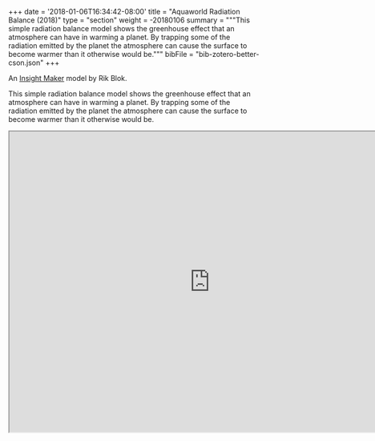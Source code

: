 +++
date = '2018-01-06T16:34:42-08:00'
title = "Aquaworld Radiation Balance (2018)"
type = "section"
weight = -20180106
summary = """This simple radiation balance model shows the greenhouse effect that an atmosphere can have in warming a planet.  By trapping some of the radiation emitted by the planet the atmosphere can cause the surface to become warmer than it otherwise would be."""
bibFile = "bib-zotero-better-cson.json"
+++

An [Insight Maker] model by Rik Blok.

This simple radiation balance model shows the greenhouse effect that an atmosphere can have in warming a planet.  By trapping some of the radiation emitted by the planet the atmosphere can cause the surface to become warmer than it otherwise would be. 

<p align="center"><iframe title="" src="https://insightmaker.com/insight/3HqOIKV2uqUXE20h9hisdP/embed?topBar=0&sideBar=0&zoom=1" style="width:800px; height:600px"></iframe></p>

<!--
## 1 How it works

The simulation approximates a Poisson process for each of the above events.  The best known technique would be the Gillespie algorithm {{< cite "gibsonEfficient2000" >}} but it isn't well suited to NetLogo's strengths.  Instead, time proceeds in steps with multiple events occurring in each timestep.

The step size is adaptive, chosen to achieve a desired error tolerance, compared with the Gillespie algorithm.  When the error tolerance is near zero the likelihood of each event is small and we may expect just a few events to occur per timestep.  Then we're accurately -- but inefficiently -- mimicking the Gillespie algorithm.  As the tolerance increases we have more simultaneous events, lowering accuracy but increasing performance.


## 2 Theory

This simulation incorporates three ideas from Section 2 of {{< cite "brownSocial2009" >}}:
  * (a) A cheat that does not produce exoproducts (public goods),
  * (b) Trojan horse cheats, and 
  * (d) Bacteriocinogen cheat invasion.

Instead of approximating spatial structure with the relatedness factor $r$ in 2(c) "Trojan horse cheat in a spatially structured host" I just explicitly put the bacteria in space -- they diffuse in a two-dimensional continuum with periodic boundaries.

## 3 Numeric model 

Combining (a), (b), and (d) gives the following dynamical equations for the rate of change of the wild ($W$) and cheat ($C$) strain densities:

{{< equation number="1" >}}
\begin{equation}
\begin{array}{rcrccccl}
  \frac{dW}{dt} 
  & = & W ( & \overbrace{1}^{\text{growth}} & \overbrace{- N}^{\text{competition}} & \overbrace{- x}^{\text{costs}} & \overbrace{+ b W / N}^{\text{public good}} & \overbrace{- a C / N}^{\text{toxication}} & \overbrace{- e C / N}^{\text{bacteriocide}} ) \cr
  \frac{dC}{dt} 
  & = & C ( & 1 & - N & - q & + b W / N & - a C / N )
\end{array}
\end{equation}
{{< /equation >}}

where
  * $N = W + C$ is the total bacterial density,
  * $x$ is the cost of producing the public good,
  * $q$ is the direct growth cost of the cheat (if any),
  * $b$ is the benefit of the public good,
  * $a$ is the strength of the antibacterial toxin, and
  * $e$ is the efficacy of the bacteriocinogen.

These two equations combine Eqs. (2.1)-(2.5) from {{< cite "brownSocial2009" >}} -- the effects can be explored separately in the simulation by moving sliders of other parameters to zero.  The numeric dynamics are displayed as faint curves in the "dynamics" and "phase" graphs.  They are included to validate and compare with the agent-based model.

<div id="table-1">
{{% tab title="Table 1" %}}

|  Figure  |  $W(0)$,<br /> initial-W-density  |  $C(0)$,<br /> initial-C-density  |  $x$,<br /> x-wild-cost  |  $q$,<br />q-cheater-cost  |  $b$,<br />b-shared-benefit  |  $a$,<br />a-toxin-production  |  $e$,<br />e-bacteriocinogen  |  well-mixed,<br />$r=0$  |
|:------:|:----:|:------:|:----:|:-----:|:----:|:-----:|:----:|:-----:|
|  4(a)  | 1.1  | 0.001  | 0.1  | 0     | 0.2  | 0     | 0    |  Yes  |
|  4(b)  | 1.1  | 0.001  | 0.1  | 0     | 0.2  | 0     | 0    |  No   |
|  4(c)  | 1.1  | 0.001  | 0.1  | 0.01  | 0.2  | 0.5   | 0    |  Yes  |
|  4(d)  | 1.1  | 0.001  | 0.1  | 0.01  | 0.2  | 0.5   | 0    |  No   |
|  4(e)  | 1.1  | 0.001  | 0.1  | 0.01  | 0.2  | -0.3  | 0    |  Yes  |
|  4(f)  | 1.1  | 0.001  | 0.1  | 0.01  | 0.2  | -0.3  | 0    |  No   |
|  5(a)  | 1.1  | 0.001  | 0.1  | 0.15  | 0.2  | 0     | 0.5  |  Yes  |
|  5(b)  | 1.1  | 0.13   | 0.1  | 0.15  | 0.2  | 0     | 0.5  |  Yes  |
|  5(c)  | 1.1  | 0.001  | 0.1  | 0.05  | 0.2  | 0     | 0.5  |  Yes  |
|  5(d)  | 1.1  | 0.13   | 0.1  | 0.05  | 0.2  | 0     | 0.5  |  Yes  |

Table 1: Parameter values used in the figures of Brown, West, et al. (2009), for comparison.  The well-mixed cases usually agree with my model dynamics, except for stochastic noise due to demographics (eg. extinction of one type).

{{% /tab %}}
</div>


## 4 Agent-based model 

The numeric model can be derived as a non-spatial limiting case of an agent-based model.  In this model we explicitly represent each individual "agent" in the system instead of treating them as identical and just tracking aggregate population densities.  A convenient approach is to borrow [reaction kinetics](https://en.wikipedia.org/wiki/Chemical_kinetics) from physical chemistry to describe allowed interactions in our model.  

To capture the numeric model we require five types/species[^2]:
  * $W$ is a wild-type bacterium,
  * $C$ is a cheat bacterium,
  * $F$ is a parcel of food,
  * $T$ is a parcel of toxin, and
  * $B$ is a parcel of bacteriocinogen.

[^2]: Note the overlapping notation: the symbols for individual agents are re-used to represent the densities of said types.  Hopefully, the context (eg. density in a rate equation) is sufficient to prevent confusion.

We simply allow these agents to interact stochastically at given rates according to the following reactions:

{{< equation number="2" >}}
\begin{equation}
\begin{array}{rclrcll}
  N & \xrightarrow{1} & 2 N & & & & \text{(growth)} \cr
  W + N & \xrightarrow{1} & N, & C + N & \xrightarrow{1} & N & \text{(competition)} \cr
  W & \xrightarrow{x} & \emptyset, & C & \xrightarrow{q} & \emptyset & \text{(costs)} \cr
  W & \xrightarrow{b} & W + F, & N + F & \xrightarrow{\beta} & 2 N & \text{(public good)} \cr
  C & \xrightarrow{a} & C + T, & N + T & \xrightarrow{\delta} & \emptyset & \text{(toxication)} \cr
  C & \xrightarrow{e} & C + B, & C + B & \xrightarrow{\gamma} & C & \text{(bacteriocide)} \cr
    & & & W + B & \xrightarrow{\gamma} & \emptyset
\end{array}
\end{equation}
{{< /equation >}}

where $\emptyset$ indicates an absence of products and $N$ is shorthand for either $W$ or $C$.

A moment's review should satisfy the reader that these reactions are reasonable prescriptions.  For example, $W \xrightarrow{b} W + F$ indicates that each wild-type bacterium produces a food parcel at an average rate of $b$ per unit time.  A bacterium that encounters a food parcel consumes it at rate $\beta$ and benefits by reproducing, $N + F \xrightarrow{\beta} 2 N$.

In the agent-based approach we model these processes explicitly and track all of the agents as they are produced, changed, or removed from the system.  To connect with the numeric model we apply the [law of mass action](https://en.wikipedia.org/wiki/Law_of_mass_action) to compute the dynamics of a large, well-mixed population following the above reactions:

{{< equation number="3" >}}
\begin{equation}
\begin{array}{rcrccccl}
  \frac{dW}{dt} 
  & = & W ( & \overbrace{1}^{\text{growth}} & \overbrace{- N}^{\text{competition}} & \overbrace{- x}^{\text{costs}} & \overbrace{+ \beta F}^{\text{public good}} & \overbrace{- \delta T}^{\text{toxication}} & \overbrace{- \gamma B}^{\text{bacteriocide}} ) \cr
  \frac{dC}{dt} & = & C ( & 1 & - N & - q & + \beta F & - \delta T ) \cr
  \frac{dF}{dt} & = &     &   &     &     & b W - \beta F N \cr
  \frac{dT}{dt} & = &     &   &     &     &           & a C - \delta T N \cr
  \frac{dB}{dt} & = &     &   &     &     &           &              & e C - \gamma B N.
\end{array}
\end{equation}
{{< /equation >}}


## 5 Quasi-steady-state approximation 

Eq. ([3](#eq-3)) looks much more complicated than Eq. ([1](#eq-1)) we're trying to relate it to.  But we can reduce the system if we assume that the densities $F$, $T$, and $B$ are //fast// variables -- that they respond quickly to perturbations and quickly converge to equilibrium.  If we assume that they converge so quickly that the slow variables ($W$ and $C$) don't change appreciably while the fast ones equilibrate then we can approximate the fast variables as always being in equilibrium -- the [[wp>Michaelis%E2%80%93Menten_kinetics#Quasi-steady-state_approximation | quasi-steady-state approximation]] (QSSA):

\[
\begin{array}{rcl}
  F & = & b W / \beta N \cr
  C & = & a C / \delta N \cr
  B & = & e C / \gamma N.
\end{array}
\]

Then Eq. ([3](#eq-3)) reduces to exactly Eq. ([1](#eq-1)) and the agent-based model in Eq. ([2](#eq-2)) is an extension of {{< cite "brownSocial2009" >}} to finite populations.  Unfortunately, finding the conditions to satisfy QSSA is not trivial {{< cite "segelQuasiSteadyState1989" >}}.  Nevertheless, it should be satisfied if all of the rate constants $\beta$, $\delta$, and $\gamma$ are large.  In the simulation I set them all to the same large constant so we may expect differences between the agent-based and numeric models result from other causes, such as spatial structure.


## 6 Spatial structure 

Brown et al. {{< cite "-brownSocial2009" >}} create a structured population in Section 2(c) through preferential interactions of the bacteria with kin, mimicking spatial segregation.  Implementing it as an agent-based model  in [NetLogo] allows me to explicitly include space: agents move continuously in a two-dimensional plane with periodic boundary conditions.  Reactions are localized to patches on a square grid.  In the limit of large population size and infinitesimal patch size mass action swamps stochastic effects and the model should become equivalent to a [reaction-diffusion system](https://en.wikipedia.org/wiki/Reaction%E2%80%93diffusion_system).

I arbitrarily chose to allow only the bacteria (wild and cheater types) to move.  Byproducts (food, toxin, & bacteriocinogen) are stationary after being created.  Some other options would be to allow the byproducts to move (for example, as if they were diffusing via [Brownian motion](https://en.wikipedia.org/wiki/Brownian_motion)) or for both bacteria and byproducts to move (possibly at different rates).

Unlike other events, which are treated as probabilistic [stochastic processes](https://en.wikipedia.org/wiki/Stochastic_process), every moving agent moves in every time increment according to a [random walk](https://en.wikipedia.org/wiki/Random_walk), with a jump size is governed by the diffusion constant.  The effects of spatial structure can be minimized by mixing((Enable the __well-mixed__ switch to rapidly stir the system.)).  Only bacteria move so there may still be some spatial effects from the stationary byproducts but the dynamics should be more similar to the numeric ([mean field](https://en.wikipedia.org/wiki/Mean-field_theory)) approximation.


## 7 References

{{< bibliography cited >}}



## 8 Footnotes

-->

[Insight Maker]: https://insightmaker.com/
